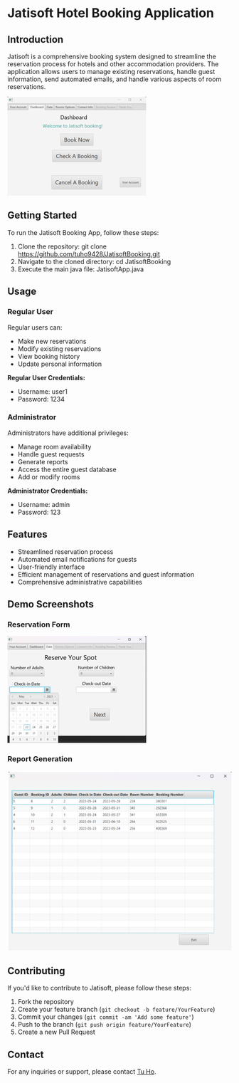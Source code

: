 # Jatisoft Hotel Booking Application

## Introduction

Jatisoft is a comprehensive booking system designed to streamline the reservation process for hotels and other accommodation providers. The application allows users to manage existing reservations, handle guest information, send automated emails, and handle various aspects of room reservations.

![Main Interface](screenshots/main-interface.png)

## Getting Started

To run the Jatisoft Booking App, follow these steps:

1. Clone the repository: git clone https://github.com/tuho9428/JatisoftBooking.git
2. Navigate to the cloned directory: cd JatisoftBooking
3. Execute the main java file: JatisoftApp.java


## Usage

### Regular User

Regular users can:

- Make new reservations
- Modify existing reservations
- View booking history
- Update personal information

**Regular User Credentials:**
- Username: user1
- Password: 1234

### Administrator

Administrators have additional privileges:

- Manage room availability
- Handle guest requests
- Generate reports
- Access the entire guest database
- Add or modify rooms

**Administrator Credentials:**
- Username: admin
- Password: 123

## Features

- Streamlined reservation process
- Automated email notifications for guests
- User-friendly interface
- Efficient management of reservations and guest information
- Comprehensive administrative capabilities

## Demo Screenshots

### Reservation Form
![Reservation Form](screenshots/reservation-form.png)

### Report Generation
![Report Generation](screenshots/report-generation.png)

## Contributing

If you'd like to contribute to Jatisoft, please follow these steps:

1. Fork the repository
2. Create your feature branch (`git checkout -b feature/YourFeature`)
3. Commit your changes (`git commit -am 'Add some feature'`)
4. Push to the branch (`git push origin feature/YourFeature`)
5. Create a new Pull Request

## Contact

For any inquiries or support, please contact [Tu Ho](mailto:ht@cwu.edu).


